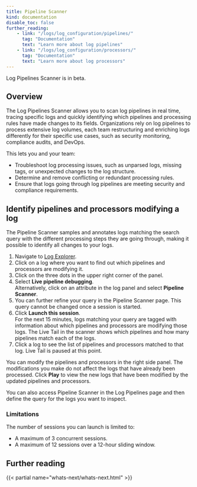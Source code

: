 ```yaml
---
title: Pipeline Scanner
kind: documentation
disable_toc: false
further_reading:
    - link: "/logs/log_configuration/pipelines/"
      tag: "Documentation"
      text: "Learn more about log pipelines"
    - link: "/logs/log_configuration/processors/"
      tag: "Documentation"
      text: "Learn more about log processors"
---
```


<div class="alert alert-warning">Log Pipelines Scanner is in beta. </div>

## Overview

The Log Pipelines Scanner allows you to scan log pipelines in real time, tracing specific logs and quickly identifying which pipelines and processing rules have made changes to its fields. Organizations rely on log pipelines to process extensive log volumes, each team restructuring and enriching logs differently for their specific use cases, such as security monitoring, compliance audits, and DevOps.

This lets you and your team:

- Troubleshoot log processing issues, such as unparsed logs, missing tags, or unexpected changes to the log structure.
- Determine and remove conflicting or redundant processing rules.
- Ensure that logs going through log pipelines are meeting security and compliance requirements.

## Identify pipelines and processors modifying a log

The Pipeline Scanner samples and annotates logs matching the search query with the different processing steps they are going through, making it possible to identify all changes to your logs.

1. Navigate to [Log Explorer][1].
1. Click on a log where you want to find out which pipelines and processors are modifying it.
1. Click on the three dots in the upper right corner of the panel.
1. Select **Live pipeline debugging**.   
    Alternatively, click on an attribute in the log panel and select **Pipeline Scanner**. 
1. You can further refine your query in the Pipeline Scanner page. This query cannot be changed once a session is started.
1. Click **Launch this session**.   
    For the next 15 minutes, logs matching your query are tagged with information about which pipelines and processors are modifying those logs. The Live Tail in the scanner shows which pipelines and how many pipelines match each of the logs.
1. Click a log to see the list of pipelines and processors matched to that log. Live Tail is paused at this point.

You can modify the pipelines and processors in the right side panel. The modifications you make do not affect the logs that have already been processed. Click **Play** to view the new logs that have been modified by the updated pipelines and processors.

You can also access Pipeline Scanner in the Log Pipelines page and then define the query for the logs you want to inspect.

### Limitations

The number of sessions you can launch is limited to:

- A maximum of 3 concurrent sessions.
- A maximum of 12 sessions over a 12-hour sliding window.

## Further reading

{{< partial name="whats-next/whats-next.html" >}}

[1]: https://app.datadoghq.com/logs